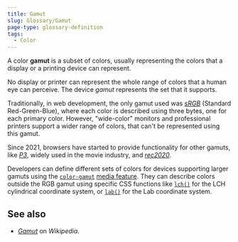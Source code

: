 ```yaml
---
title: Gamut
slug: Glossary/Gamut
page-type: glossary-definition
tags:
  - Color
---
```


A color **gamut** is a subset of colors, usually representing the colors that a display or a printing device can represent.

No display or printer can represent the whole range of colors that a human eye can perceive. The device _gamut_ represents the set that it supports.

Traditionally, in web development, the only gamut used was _[sRGB](https://en.wikipedia.org/wiki/SRGB)_ (Standard Red-Green-Blue), where each color is described using three bytes, one for each primary color. However, "wide-color" monitors and professional printers support a wider range of colors, that can't be represented using this gamut.

Since 2021, browsers have started to provide functionality for other gamuts, like _[P3](https://en.wikipedia.org/wiki/DCI-P3)_, widely used in the movie industry, and _[rec2020](https://en.wikipedia.org/wiki/Rec._2020)_.

Developers can define different sets of colors for devices supporting larger gamuts using the [`color-gamut`](/en-US/docs/Web/CSS/@media/color-gamut) [media feature](/en-US/docs/Web/CSS/Media_Queries/Using_media_queries). They can describe colors outside the RGB gamut using specific CSS functions like [`lch()`](/en-US/docs/Web/CSS/color_value/lch) for the LCH cylindrical coordinate system, or [`lab()`](/en-US/docs/Web/CSS/color_value/lab) for the Lab coordinate system.

## See also

- [_Gamut_](https://en.wikipedia.org/wiki/Gamut) on _Wikipedia_.
